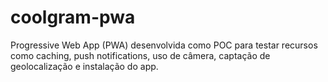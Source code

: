 # coolgram-pwa
Progressive Web App (PWA) desenvolvida como POC para testar recursos como caching, push notifications, uso de câmera, captação de geolocalização e instalação do app.
